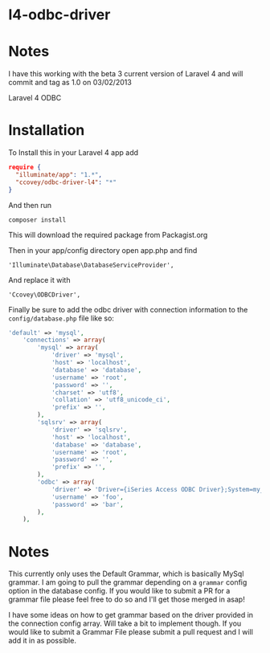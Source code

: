 l4-odbc-driver
==============

Notes
=======
I have this working with the beta 3 current version of Laravel 4 and will commit and tag as 1.0 on 03/02/2013

Laravel 4 ODBC 

Installation
============

To Install this in your Laravel 4 app add

```json
require {
  "illuminate/app": "1.*",
  "ccovey/odbc-driver-l4": "*"
}
```

And then run 

`composer install`

This will download the required package from Packagist.org

Then in your app/config directory open app.php and find 

`'Illuminate\Database\DatabaseServiceProvider',`

And replace it with

`'Ccovey\ODBCDriver',`

Finally be sure to add the odbc driver with connection information to the `config/database.php` file like so:

```php
'default' => 'mysql',
    'connections' => array(
        'mysql' => array(
            'driver' => 'mysql',
            'host' => 'localhost',
            'database' => 'database',
            'username' => 'root',
            'password' => '',
            'charset' => 'utf8',
            'collation' => 'utf8_unicode_ci',
            'prefix' => '',
        ),
        'sqlsrv' => array(
            'driver' => 'sqlsrv',
            'host' => 'localhost',
            'database' => 'database',
            'username' => 'root',
            'password' => '',
            'prefix' => '',
        ),
        'odbc' => array(
            'driver' => 'Driver={iSeries Access ODBC Driver};System=my_system_name;',
            'username' => 'foo',
            'password' => 'bar',
        ),
    ),
```

Notes
==========

This currently only uses the Default Grammar, which is basically MySql grammar. I am going to pull the grammar depending on a `grammar` config option in the database config. If you would like to submit a PR for a grammar file please feel free to do so and I'll get those merged in asap!

I have some ideas on how to get grammar based on the driver provided in the connection config array. Will take a bit to implement though. If you would like to submit a Grammar File please submit a pull request and I will add it in as possible.
